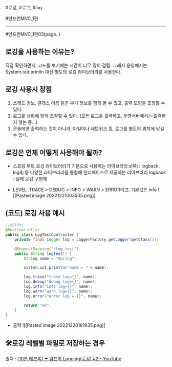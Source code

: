 
#로깅, #로그, #log

#인프런MVC_1편

----
#인프런MVC_1편03(page. )

## 로깅을 사용하는 이유는?
직접 확인하면서, 코드를 보기에는 시간이 너무 많이 걸림. 그래서 운영에서는 System.out.println 대신 별도의 로깅 라이브러리를 사용한다.


## 로깅 사용시 장점
1) 쓰레드 정보, 클래스 이름 같은 부가 정보를 함께 볼 수 있고, 출력 모양을 조정할 수 있다.
2) 로그를 상황에 맞게 조절할 수 있다. (모든 로그를 출력하고, 운영서버에서는 출력하지 않는 등...)
3) 콘솔에만 출력하는 것이 아니라, 파일이나 네트워크 등, 로그를 별도의 위치에 남길 수 있다.

## 로깅은 언제 어떻게 사용해야 될까?
- 스프링 부트 로깅 라이브러리가 기본으로 사용하는 라이브러리
slf4j : logback, log4j 등 다양한 라이브러리를 통합해 인터페이스로 제공하는 라이브러리
logback : 실제 로깅 구현체

- LEVEL: TRACE > DEBUG > INFO > WARN > ERROR이고, 기본값은 info
![[Pasted image 20221221003505.png]]


## (코드) 로깅 사용 예시
```java
//@Slf4j
@RestController
public class LogTestController {
    private final Logger log = LoggerFactory.getLogger(getClass());

    @RequestMapping("/log-test")
    public String logTest() {
        String name = "Spring";

        System.out.println("name = " + name);

        log.trace("trace log={}", name);
        log.debug("debug log={}", name);
        log.info("info log={}", name);
        log.warn("warn log={}", name);
        log.error("error log = {}", name);

        return "ok";
    }
}
```

- 출력
![[Pasted image 20221220181935.png]]


## 🛠로깅 레벨별 파일로 저장하는 경우
출처 : [[10분 테코톡] ☂️ 검프의 Logging(로깅) #2 - YouTube](https://www.youtube.com/watch?v=JqZzy7RyudI)
